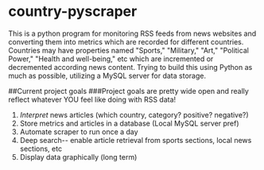# country-pyscraper
This is a python program for monitoring RSS feeds from news websites and converting them into metrics which are recorded for different countries. Countries may have properties named "Sports," "Military," "Art," "Political Power," "Health and well-being," etc which are incremented or decremented according news content. Trying to build this using Python as much as possible, utilizing a MySQL server for data storage.

##Current project goals
###Project goals are pretty wide open and really reflect whatever YOU feel like doing with RSS data!
1. *Interpret* news articles (which country, category? positive? negative?)
2. Store metrics and articles in a database (Local MySQL server pref)
3. Automate scraper to run once a day
4. Deep search-- enable article retrieval from sports sections, local news sections, etc
5. Display data graphically (long term)

